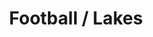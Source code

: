 ---
inv_num: 2017-069
add_credit:
url: 2017-069-football-lakes
title: Football / Lakes
year: '2017'
display_year: '2017'
medium: 1920x1080 H.264/MPEG-4 Part 10 looped digital file (from 11 lossless TIFS),
  media player, 65–75” flatscreen, armature, various cables
dims:
pitch:
ps:
live_url:
youtube:
related_code:
subheading:
download:
commission:
related:
layout: things-i-made
---